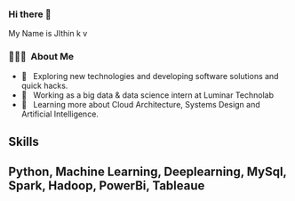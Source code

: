 ### Hi there 👋
My Name is JIthin k v
<h3> 👨🏻‍💻 &nbsp;About Me </h3>

- 🤔 &nbsp; Exploring new technologies and developing software solutions and quick hacks.
- 💼 &nbsp; Working as a big data & data science intern at Luminar Technolab
- 🌱 &nbsp; Learning more about Cloud Architecture, Systems Design and Artificial Intelligence.
## Skills
## Python, Machine Learning, Deeplearning, MySql, Spark, Hadoop, PowerBi, Tableaue
